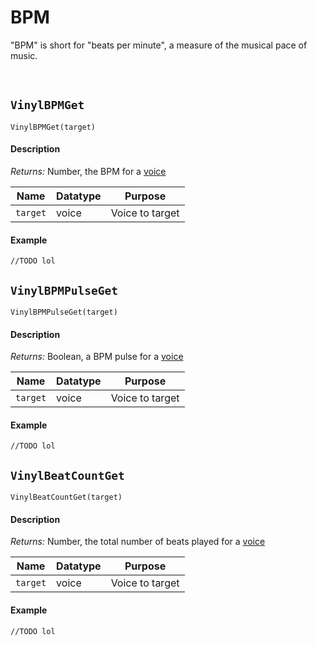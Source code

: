 # BPM

"BPM" is short for "beats per minute", a measure of the musical pace of music.

&nbsp;

## `VinylBPMGet`

`VinylBPMGet(target)`

<!-- tabs:start -->

#### **Description**

*Returns:* Number, the BPM for a [voice](Terminology)

|Name    |Datatype|Purpose        |
|--------|--------|---------------|
|`target`|voice   |Voice to target|

#### **Example**

```gml
//TODO lol
```

<!-- tabs:end -->

## `VinylBPMPulseGet`

`VinylBPMPulseGet(target)`

<!-- tabs:start -->

#### **Description**

*Returns:* Boolean, a BPM pulse for a [voice](Terminology)

|Name    |Datatype|Purpose        |
|--------|--------|---------------|
|`target`|voice   |Voice to target|

#### **Example**

```gml
//TODO lol
```

<!-- tabs:end -->

## `VinylBeatCountGet`

`VinylBeatCountGet(target)`

<!-- tabs:start -->

#### **Description**

*Returns:* Number, the total number of beats played for a [voice](Terminology)

|Name    |Datatype|Purpose        |
|--------|--------|---------------|
|`target`|voice   |Voice to target|

#### **Example**

```gml
//TODO lol
```

<!-- tabs:end -->
